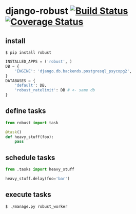 # django-robust [![Build Status](https://travis-ci.org/barbuza/django-robust.svg?branch=master)](https://travis-ci.org/barbuza/django-robust) [![Coverage Status](https://coveralls.io/repos/github/barbuza/django-robust/badge.svg?branch=master)](https://coveralls.io/github/barbuza/django-robust?branch=master)

## install

```shell
$ pip install robust
```

```python
INSTALLED_APPS = ('robust', )
DB = {
    'ENGINE': 'django.db.backends.postgresql_psycopg2',
}
DATABASES = {
    'default': DB,
    'robust_ratelimit': DB # <- same db
}
```

## define tasks
```python
from robust import task

@task()
def heavy_stuff(foo):
    pass
```

## schedule tasks
```python
from .tasks import heavy_stuff

heavy_stuff.delay(foo='bar')
```

## execute tasks
```shell
$ ./manage.py robust_worker
```
